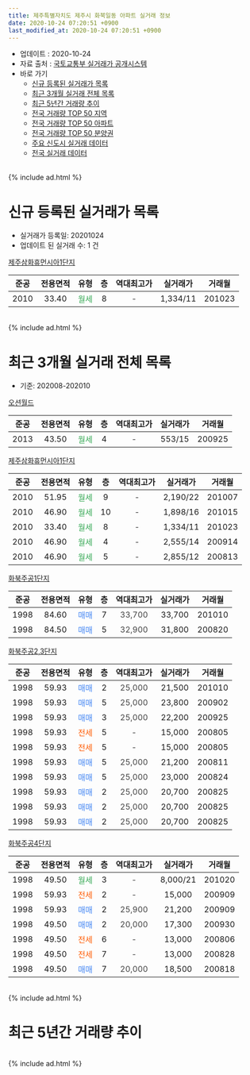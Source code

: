 ```yaml
---
title: 제주특별자치도 제주시 화북일동 아파트 실거래 정보
date: 2020-10-24 07:20:51 +0900
last_modified_at: 2020-10-24 07:20:51 +0900
---
```


* 업데이트 : 2020-10-24
* 자료 출처 : [국토교통부 실거래가 공개시스템](http://rt.molit.go.kr)
* 바로 가기
    * [신규 등록된 실거래가 목록](#신규-등록된-실거래가-목록)
    * [최근 3개월 실거래 전체 목록](#최근-3개월-실거래-전체-목록)
    * [최근 5년간 거래량 추이](#최근-5년간-거래량-추이)
    * [전국 거래량 TOP 50 지역](https://inasie.github.io/apt-trade-info/최근-3개월-전국에서-가장-거래가-많이-발생한-지역)
    * [전국 거래량 TOP 50 아파트](https://inasie.github.io/apt-trade-info/최근-3개월-전국에서-가장-거래가-많이-발생한-아파트)
    * [전국 거래량 TOP 50 분양권](https://inasie.github.io/apt-trade-info/최근-3개월-전국에서-가장-거래가-많이-발생한-분양권)
    * [주요 신도시 실거래 데이터](https://inasie.github.io/apt-trade-info/주요-신도시)
    * [전국 실거래 데이터](https://inasie.github.io/apt-trade-info/전국)
<br>
{% include ad.html %}
<br>

# 신규 등록된 실거래가 목록
* 실거래가 등록일: 20201024
* 업데이트 된 실거래 수: 1 건


[제주삼화휴먼시아1단지](https://search.naver.com/search.naver?query=%EC%A0%9C%EC%A3%BC%ED%8A%B9%EB%B3%84%EC%9E%90%EC%B9%98%EB%8F%84+%EC%A0%9C%EC%A3%BC%EC%8B%9C+%ED%99%94%EB%B6%81%EC%9D%BC%EB%8F%99+%EC%A0%9C%EC%A3%BC%EC%82%BC%ED%99%94%ED%9C%B4%EB%A8%BC%EC%8B%9C%EC%95%841%EB%8B%A8%EC%A7%80)

|준공|전용면적|유형|층|역대최고가|실거래가|거래월|
|:---:|:---:|:---:|:---:|:---:|:---:|:---:|
|2010|33.40|<span style="color:#34a853">월세</span>|8|<span style="color:#444444">-</span>|1,334/11|201023|


<br>
{% include ad.html %}
<br>

# 최근 3개월 실거래 전체 목록
* 기준: 202008-202010


[오션월드](https://search.naver.com/search.naver?query=%EC%A0%9C%EC%A3%BC%ED%8A%B9%EB%B3%84%EC%9E%90%EC%B9%98%EB%8F%84+%EC%A0%9C%EC%A3%BC%EC%8B%9C+%ED%99%94%EB%B6%81%EC%9D%BC%EB%8F%99+%EC%98%A4%EC%85%98%EC%9B%94%EB%93%9C)

|준공|전용면적|유형|층|역대최고가|실거래가|거래월|
|:---:|:---:|:---:|:---:|:---:|:---:|:---:|
|2013|43.50|<span style="color:#34a853">월세</span>|4|<span style="color:#444444">-</span>|553/15|200925|

[제주삼화휴먼시아1단지](https://search.naver.com/search.naver?query=%EC%A0%9C%EC%A3%BC%ED%8A%B9%EB%B3%84%EC%9E%90%EC%B9%98%EB%8F%84+%EC%A0%9C%EC%A3%BC%EC%8B%9C+%ED%99%94%EB%B6%81%EC%9D%BC%EB%8F%99+%EC%A0%9C%EC%A3%BC%EC%82%BC%ED%99%94%ED%9C%B4%EB%A8%BC%EC%8B%9C%EC%95%841%EB%8B%A8%EC%A7%80)

|준공|전용면적|유형|층|역대최고가|실거래가|거래월|
|:---:|:---:|:---:|:---:|:---:|:---:|:---:|
|2010|51.95|<span style="color:#34a853">월세</span>|9|<span style="color:#444444">-</span>|2,190/22|201007|
|2010|46.90|<span style="color:#34a853">월세</span>|10|<span style="color:#444444">-</span>|1,898/16|201015|
|2010|33.40|<span style="color:#34a853">월세</span>|8|<span style="color:#444444">-</span>|1,334/11|201023|
|2010|46.90|<span style="color:#34a853">월세</span>|4|<span style="color:#444444">-</span>|2,555/14|200914|
|2010|46.90|<span style="color:#34a853">월세</span>|5|<span style="color:#444444">-</span>|2,855/12|200813|

[화북주공1단지](https://search.naver.com/search.naver?query=%EC%A0%9C%EC%A3%BC%ED%8A%B9%EB%B3%84%EC%9E%90%EC%B9%98%EB%8F%84+%EC%A0%9C%EC%A3%BC%EC%8B%9C+%ED%99%94%EB%B6%81%EC%9D%BC%EB%8F%99+%ED%99%94%EB%B6%81%EC%A3%BC%EA%B3%B51%EB%8B%A8%EC%A7%80)

|준공|전용면적|유형|층|역대최고가|실거래가|거래월|
|:---:|:---:|:---:|:---:|:---:|:---:|:---:|
|1998|84.60|<span style="color:#4285f3">매매</span>|7|<span style="color:#444444">33,700</span>|33,700|201010|
|1998|84.50|<span style="color:#4285f3">매매</span>|5|<span style="color:#444444">32,900</span>|31,800|200820|

[화북주공2,3단지](https://search.naver.com/search.naver?query=%EC%A0%9C%EC%A3%BC%ED%8A%B9%EB%B3%84%EC%9E%90%EC%B9%98%EB%8F%84+%EC%A0%9C%EC%A3%BC%EC%8B%9C+%ED%99%94%EB%B6%81%EC%9D%BC%EB%8F%99+%ED%99%94%EB%B6%81%EC%A3%BC%EA%B3%B52%2C3%EB%8B%A8%EC%A7%80)

|준공|전용면적|유형|층|역대최고가|실거래가|거래월|
|:---:|:---:|:---:|:---:|:---:|:---:|:---:|
|1998|59.93|<span style="color:#4285f3">매매</span>|2|<span style="color:#444444">25,000</span>|21,500|201010|
|1998|59.93|<span style="color:#4285f3">매매</span>|5|<span style="color:#444444">25,000</span>|23,800|200902|
|1998|59.93|<span style="color:#4285f3">매매</span>|3|<span style="color:#444444">25,000</span>|22,200|200925|
|1998|59.93|<span style="color:#ff5a00">전세</span>|5|<span style="color:#444444">-</span>|15,000|200805|
|1998|59.93|<span style="color:#ff5a00">전세</span>|5|<span style="color:#444444">-</span>|15,000|200805|
|1998|59.93|<span style="color:#4285f3">매매</span>|5|<span style="color:#444444">25,000</span>|21,200|200811|
|1998|59.93|<span style="color:#4285f3">매매</span>|5|<span style="color:#444444">25,000</span>|23,000|200824|
|1998|59.93|<span style="color:#4285f3">매매</span>|2|<span style="color:#444444">25,000</span>|20,700|200825|
|1998|59.93|<span style="color:#4285f3">매매</span>|2|<span style="color:#444444">25,000</span>|20,700|200825|
|1998|59.93|<span style="color:#4285f3">매매</span>|2|<span style="color:#444444">25,000</span>|20,700|200825|

[화북주공4단지](https://search.naver.com/search.naver?query=%EC%A0%9C%EC%A3%BC%ED%8A%B9%EB%B3%84%EC%9E%90%EC%B9%98%EB%8F%84+%EC%A0%9C%EC%A3%BC%EC%8B%9C+%ED%99%94%EB%B6%81%EC%9D%BC%EB%8F%99+%ED%99%94%EB%B6%81%EC%A3%BC%EA%B3%B54%EB%8B%A8%EC%A7%80)

|준공|전용면적|유형|층|역대최고가|실거래가|거래월|
|:---:|:---:|:---:|:---:|:---:|:---:|:---:|
|1998|49.50|<span style="color:#34a853">월세</span>|3|<span style="color:#444444">-</span>|8,000/21|201020|
|1998|59.93|<span style="color:#ff5a00">전세</span>|2|<span style="color:#444444">-</span>|15,000|200909|
|1998|59.93|<span style="color:#4285f3">매매</span>|2|<span style="color:#444444">25,900</span>|21,200|200909|
|1998|49.50|<span style="color:#4285f3">매매</span>|2|<span style="color:#444444">20,000</span>|17,300|200930|
|1998|49.50|<span style="color:#ff5a00">전세</span>|6|<span style="color:#444444">-</span>|13,000|200806|
|1998|49.50|<span style="color:#ff5a00">전세</span>|7|<span style="color:#444444">-</span>|13,000|200828|
|1998|49.50|<span style="color:#4285f3">매매</span>|7|<span style="color:#444444">20,000</span>|18,500|200818|


<br>
{% include ad.html %}
<br>

# 최근 5년간 거래량 추이


<div style="width:100%;">
    <canvas id="deal_progress" height="200"></canvas>
</div>

<script>
new Chart(document.getElementById("deal_progress"), {
    type: 'line',
    data: {
        labels: ['201510','201511','201512','201601','201602','201603','201604','201605','201606','201607','201608','201609','201610','201611','201612','201701','201702','201703','201704','201705','201706','201707','201708','201709','201710','201711','201712','201801','201802','201803','201804','201805','201806','201807','201808','201809','201810','201811','201812','201901','201902','201903','201904','201905','201906','201907','201908','201909','201910','201911','201912','202001','202002','202003','202004','202005','202006','202007','202008','202009','202010'],
        datasets: [{
            label: '매매',
            pointRadius: 1,
            data: [10, 9, 19, 12, 10, 7, 8, 9, 3, 5, 4, 7, 12, 12, 11, 8, 8, 6, 4, 2, 7, 6, 4, 7, 11, 5, 13, 5, 5, 13, 10, 5, 6, 7, 5, 9, 14, 18, 11, 11, 4, 4, 8, 5, 3, 7, 6, 4, 7, 13, 7, 8, 12, 7, 6, 6, 5, 9, 7, 4, 2],
            borderColor: "rgba(255, 201, 14, 1)",
            backgroundColor: "rgba(255, 201, 14, 0.5)",
            fill: false,
            lineTension: 0
        },{
            label: '전월세',
            pointRadius: 1,
            data: [4, 2, 9, 6, 10, 7, 4, 10, 5, 4, 7, 5, 4, 5, 14, 17, 54, 10, 9, 10, 10, 7, 14, 6, 14, 8, 17, 25, 27, 12, 12, 9, 14, 14, 9, 7, 16, 4, 13, 8, 57, 9, 13, 8, 6, 5, 10, 7, 13, 19, 11, 14, 30, 21, 16, 5, 9, 8, 5, 3, 4],
            borderColor: "rgba(0, 141, 185, 1)",
            backgroundColor: "rgba(0, 141, 185, 0.5)",
            fill: false,
            lineTension: 0
        }
        ]
    },
    options: {
        responsive: true,
        title: {
            display: false
        },
        tooltips: {
            mode: 'index',
            intersect: false
        },
        hover: {
            mode: 'nearest',
            intersect: true
        },
        scales: {
            xAxes: [{
                display: true,
                scaleLabel: {
                    display: true,
                    labelString: '년/월'
                }
            }],
            yAxes: [{
                display: true,
                ticks: {
                    suggestedMin: 0,
                },
                scaleLabel: {
                    display: true,
                    labelString: '실거래 수'
                }
            }]
        }
    }
});

</script>


<br>
{% include ad.html %}
<br>

